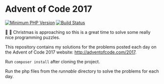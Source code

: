 # Advent of Code 2017
[![Minimum PHP Version](https://img.shields.io/badge/php-%3E%3D%205.5-8892BF.svg?style=flat-square)](https://php.net/)
[![Build Status](https://travis-ci.com/mihaitmf/advent-of-code-2017.svg?branch=master)](https://travis-ci.com/mihaitmf/advent-of-code-2017)

:santa: :christmas_tree: Christmas is approaching so this is a great time to solve some really nice programming puzzles.

This repository contains my solutions for the problems posted each day on the Advent of Code 2017 website: http://adventofcode.com/2017.

Run `composer install` after cloning the project.

Run the php files from the *runnable* directory to solve the problems for each day.
